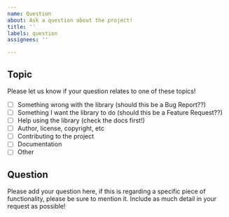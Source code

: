 ```yaml
---
name: Question
about: Ask a question about the project!
title: ''
labels: question
assignees: ''

---
```


## Topic

Please let us know if your question relates to one of these topics!

- [ ] Something wrong with the library (should this be a Bug Report??)
- [ ] Something I want the library to do (should this be a Feature Request??)
- [ ] Help using the library (check the docs first!)
- [ ] Author, license, copyright, etc
- [ ] Contributing to the project
- [ ] Documentation
- [ ] Other

## Question

Please add your question here, if this is regarding a specific piece of functionality, please be sure to mention it. Include as much detail in your request as possible!

